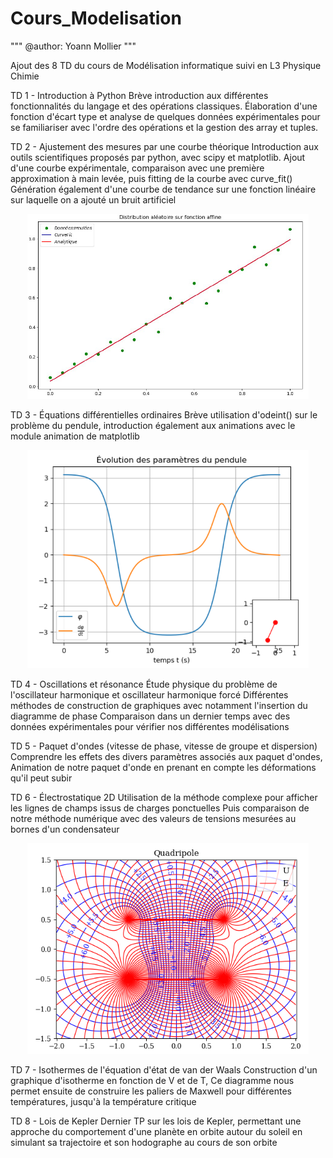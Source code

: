 # Cours_Modelisation

"""
@author: Yoann Mollier
"""

Ajout des 8 TD  du cours de Modélisation informatique suivi en L3 Physique Chimie

TD 1 - Introduction à Python
Brève introduction aux différentes fonctionnalités du langage et des opérations classiques.
Élaboration d'une fonction d'écart type et analyse de quelques données expérimentales pour se familiariser
avec l'ordre des opérations et la gestion des array et tuples. 

TD 2 - Ajustement des mesures par une courbe théorique
Introduction aux outils scientifiques proposés par python, avec scipy et matplotlib.
Ajout d'une courbe expérimentale, comparaison avec une première approximation à main levée,
puis fitting de la courbe avec curve_fit()
Génération également d'une courbe de tendance sur une fonction linéaire sur laquelle on a ajouté un bruit artificiel
<p align="center">
<img src="TD2/distribution.png" width="450">
</p>

TD 3 - Équations différentielles ordinaires
Brève utilisation d'odeint() sur le problème du pendule, 
introduction également aux animations avec le module animation de matplotlib
<p align="center">
<img src="TD3/pendule.png" width="450">
</p>
TD 4 - Oscillations et résonance
Étude physique du problème de l'oscillateur harmonique et oscillateur harmonique forcé
Différentes méthodes de construction de graphiques avec notamment l'insertion du diagramme de phase
Comparaison dans un dernier temps avec des données expérimentales pour vérifier nos différentes modélisations

TD 5 - Paquet d'ondes (vitesse de phase, vitesse de groupe et dispersion)
Comprendre les effets des divers paramètres associés aux paquet d'ondes,
Animation de notre paquet d'onde en prenant en compte les déformations qu'il peut subir

TD 6 - Électrostatique 2D
Utilisation de la méthode complexe pour afficher les lignes de champs issus de charges ponctuelles
Puis comparaison de notre méthode numérique avec des valeurs de tensions mesurées au bornes d'un condensateur
<p align="center">
<img src="TD6/quadripole.png" width="450">
</p>
TD 7 - Isothermes de l'équation d'état de van der Waals
Construction d'un graphique d'isotherme en fonction de V et de T,
Ce diagramme nous permet ensuite de construire les paliers de Maxwell pour différentes températures,
jusqu'à la température critique

TD 8 - Lois de Kepler
Dernier TP sur les lois de Kepler, permettant une approche du comportement d'une planète en orbite autour du soleil
en simulant sa trajectoire et son hodographe au cours de son orbite
